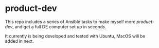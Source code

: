 # product-dev

This repo includes a series of Ansible tasks to make myself more _product-dev_,
and get a full DE computer set up in seconds.

It currently is being developed and tested with Ubuntu, MacOS will be added in next.
